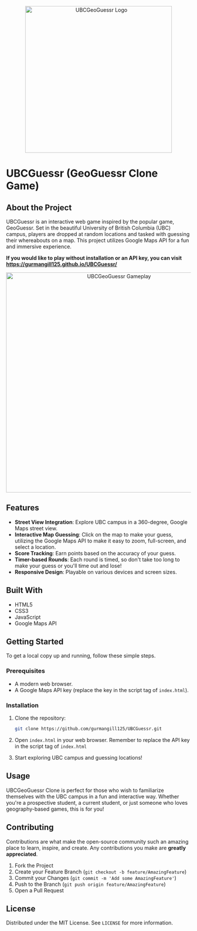 <div align="center">
    <img src="https://i.imgur.com/0V2umSZ.png" alt="UBCGeoGuessr Logo" width="400px"/>
</div>

# UBCGuessr (GeoGuessr Clone Game)

## About the Project

UBCGuessr is an interactive web game inspired by the popular game, GeoGuessr. Set in the beautiful University of British Columbia (UBC) campus, players are dropped at random locations and tasked with guessing their whereabouts on a map. This project utilizes Google Maps API for a fun and immersive experience.

**If you would like to play without installation or an API key, you can visit https://gurmangill125.github.io/UBCGuessr/**

<div align="center">
    <img src="https://media.giphy.com/media/v1.Y2lkPTc5MGI3NjExYzUxMGw2MWRwdXY1eXh6Z3hwMHJrN3BobzBwb3FvZTl1YTh0dDk1ZiZlcD12MV9pbnRlcm5hbF9naWZfYnlfaWQmY3Q9Zw/RMWBTYOBIZgRzn8D3i/giphy.gif" alt="UBCGeoGuessr Gameplay" width="600px"/>
</div>


## Features

- **Street View Integration**: Explore UBC campus in a 360-degree, Google Maps street view.
- **Interactive Map Guessing**: Click on the map to make your guess, utilizing the Google Maps API to make it easy to zoom, full-screen, and select a location.
- **Score Tracking**: Earn points based on the accuracy of your guess.
- **Timer-based Rounds**: Each round is timed, so don't take too long to make your guess or you'll time out and lose!
- **Responsive Design**: Playable on various devices and screen sizes.

## Built With

- HTML5
- CSS3
- JavaScript
- Google Maps API

## Getting Started

To get a local copy up and running, follow these simple steps.

### Prerequisites

- A modern web browser.
- A Google Maps API key (replace the key in the script tag of `index.html`).

### Installation

1. Clone the repository:
   ```sh
   git clone https://github.com/gurmangill125/UBCGuessr.git
   ```
2. Open `index.html` in your web browser. Remember to replace the API key in the script tag of `index.html`

3. Start exploring UBC campus and guessing locations!

## Usage

UBCGeoGuessr Clone is perfect for those who wish to familiarize themselves with the UBC campus in a fun and interactive way. Whether you're a prospective student, a current student, or just someone who loves geography-based games, this is for you!

## Contributing

Contributions are what make the open-source community such an amazing place to learn, inspire, and create. Any contributions you make are **greatly appreciated**.

1. Fork the Project
2. Create your Feature Branch (`git checkout -b feature/AmazingFeature`)
3. Commit your Changes (`git commit -m 'Add some AmazingFeature'`)
4. Push to the Branch (`git push origin feature/AmazingFeature`)
5. Open a Pull Request

## License

Distributed under the MIT License. See `LICENSE` for more information.
